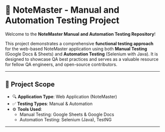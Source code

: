 # 📝 NoteMaster - Manual and Automation Testing Project

Welcome to the **NoteMaster Manual and Automation Testing Repository**!

This project demonstrates a comprehensive **functional testing approach** for the web-based NoteMaster application using both **Manual Testing** (Google Docs & Sheets) and **Automation Testing** (Selenium with Java). It is designed to showcase QA best practices and serves as a valuable resource for fellow QA engineers, and open-source contributors.

---

## 📌 Project Scope

- 🔍 **Application Type**: Web Application (NoteMaster)
- ✅ **Testing Types**: Manual & Automation
- ⚙️ **Tools Used**:
  - Manual Testing: Google Sheets & Google Docs
  - Automation Testing: Selenium (Java), TestNG

---

